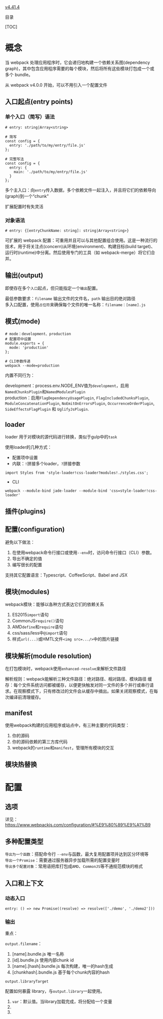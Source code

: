 [v4.41.4](https://www.webpackjs.com/concepts/#%E5%85%A5%E5%8F%A3-entry-)

目录 

[TOC]

# 概念

当 webpack 处理应用程序时，它会递归地构建一个依赖关系图(dependency graph)，其中包含应用程序需要的每个模块，然后将所有这些模块打包成一个或多个 bundle。

从 webpack v4.0.0 开始，可以不用引入一个配置文件

## 入口起点(entry points)

### 单个入口（简写）语法

```
# entry: string|Array<string>

# 简写
const config = {
  entry: './path/to/my/entry/file.js'
};

# 完整写法
const config = {
  entry: {
    main: './path/to/my/entry/file.js'
  }
};
```

多个主入口：向`entry`传入数据，多个依赖文件一起注入，并且将它们的依赖导向(graph)到一个“chunk"

扩展配置时有失灵活

### 对象语法

```
# entry: {[entryChunkName: string]: string|Array<string>}
```

可扩展的 webpack 配置：可重用并且可以与其他配置组合使用。这是一种流行的技术，用于将关注点(concern)从环境(environment)、构建目标(build target)、运行时(runtime)中分离。然后使用专门的工具（如 webpack-merge）将它们合并。

## 输出(output)  

即使存在多个`入口`起点，但只能指定一个`输出`配置。  

最低参数要求：`filename` 输出文件的文件名，`path` 输出目的绝对路径  
多入口配置，使用`占位符`来确保每个文件的唯一名称：`filename：[name].js`  

## 模式(mode)

```
# mode：development、production
# 配置项中设置
module.exports = {
  mode: 'production'
};

# CLI参数传递
webpack --mode=production
```
内置不同行为：

development：process.env.NODE_ENV值为`development`，启用`NamedChunksPlugin`和`NamedModulesPlugin`  
production：启用`FlagDependencyUsagePlugin`, `FlagIncludedChunksPlugin`, `ModuleConcatenationPlugin`, `NoEmitOnErrorsPlugin`, `OccurrenceOrderPlugin`, `SideEffectsFlagPlugin` 和 `UglifyJsPlugin`.

## loader

loader 用于对模块的源代码进行转换，类似于gulp中的`task`

使用loader的几种方式：

- 配置项中设置  
- 内联：`!`拼接多个loader，`?`拼接参数
```
import Styles from 'style-loader!css-loader?modules!./styles.css';
```
- CLI
```
webpack --module-bind jade-loader --module-bind 'css=style-loader!css-loader'
```

## 插件(plugins)  

## 配置(configuration)  

避免以下做法：  
1. 在使用webpack命令行接口或使用`--env`时，访问命令行接口（CLI）参数。
2. 导出不确定的值
3. 编写很长的配置  

支持其它配置语言：Typescript、CoffeeScript、Babel and JSX

## 模块(modules)  

webpack模块：能够以各种方式表达它们的依赖关系  
1. ES2015`import`语句
2. CommonJS`require()`语句
3. AMD`define`和`require`语句 
4. css/sass/less中`@import`语句
5. 样式`url(...)`或HMTL文件`<img src=.../>`中的图片链接

## 模块解析(module resolution) 

在打包模块时，webpack使用`enhanced-resolve`来解析文件路径  

解析规则：webpack能解析三种文件路径：绝对路径、相对路径、模块路径
缓存：每个文件系统访问都被缓存，以便更快触发对同一文件的多个并行或串行请求。在观察模式下，只有修改过的文件会从缓存中摘出。如果关闭观察模式，在每次编译前清理缓存。

## manifest 

使用webpack构建的应用程序或站点中，有三种主要的代码类型：
1. 你的源码
2. 你的源码依赖的第三方库代码
3. webpack的`runtime`和`manifest`，管理所有模块的交互

## 模块热替换 

# 配置

## 选项

详见：https://www.webpackjs.com/configuration/#%E9%80%89%E9%A1%B9  

## 多种配置类型 

`导出为一个函数`：搭配命令行 `--env`与函数，最大复用配置项并达到区分环境等  
`导出一个Promise`：需要通过服务器异步加载所需的配置变量时  
`导出多个配置对象`：常用语把库打包成`AMD`、`CommonJS`等不通规范模块的格式

## 入口和上下文 

### 动态入口
```
entry: () => new Promise((resolve) => resolve(['./demo', './demo2']))
```

### 输出  

重点：

`output.filename`：
1. [name].bundle.js 唯一名称
2. [id].bundle.js 使用内部chunk id
3. [name].[hash].bundle.js 每次构建，唯一的hash生成
4. [chunkhash].bundle.js 基于每个chunk内容的hash

`output.libraryTarget`  

配置如何暴露 library，与`output.library`一起使用。
1. `var`：默认值。当library加载完成，将分配给一个变量
2. 
2. 